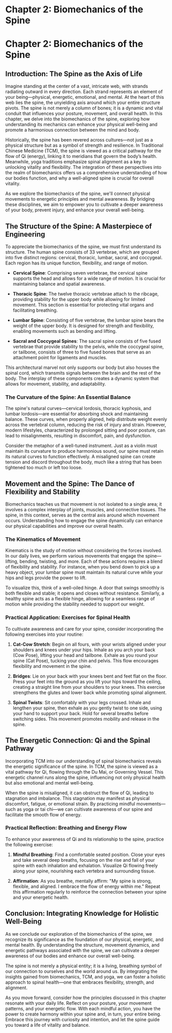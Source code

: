 # Chapter 2: Biomechanics of the Spine

# Chapter 2: Biomechanics of the Spine

## Introduction: The Spine as the Axis of Life

Imagine standing at the center of a vast, intricate web, with strands radiating outward in every direction. Each strand represents an element of your being—physical, energetic, emotional, and mental. At the heart of this web lies the spine, the unyielding axis around which your entire structure pivots. The spine is not merely a column of bones; it is a dynamic and vital conduit that influences your posture, movement, and overall health. In this chapter, we delve into the biomechanics of the spine, exploring how understanding its mechanics can enhance your physical well-being and promote a harmonious connection between the mind and body.

Historically, the spine has been revered across cultures—not just as a physical structure but as a symbol of strength and resilience. In Traditional Chinese Medicine (TCM), the spine is viewed as a critical pathway for the flow of Qi (energy), linking it to meridians that govern the body’s health. Meanwhile, yoga traditions emphasize spinal alignment as a key to unlocking vitality and flexibility. The integration of these perspectives into the realm of biomechanics offers us a comprehensive understanding of how our bodies function, and why a well-aligned spine is crucial for overall vitality.

As we explore the biomechanics of the spine, we'll connect physical movements to energetic principles and mental awareness. By bridging these disciplines, we aim to empower you to cultivate a deeper awareness of your body, prevent injury, and enhance your overall well-being.

## The Structure of the Spine: A Masterpiece of Engineering

To appreciate the biomechanics of the spine, we must first understand its structure. The human spine consists of 33 vertebrae, which are grouped into five distinct regions: cervical, thoracic, lumbar, sacral, and coccygeal. Each region has its unique function, flexibility, and range of motion.

- **Cervical Spine**: Comprising seven vertebrae, the cervical spine supports the head and allows for a wide range of motion. It is crucial for maintaining balance and spatial awareness.
  
- **Thoracic Spine**: The twelve thoracic vertebrae attach to the ribcage, providing stability for the upper body while allowing for limited movement. This section is essential for protecting vital organs and facilitating breathing.

- **Lumbar Spine**: Consisting of five vertebrae, the lumbar spine bears the weight of the upper body. It is designed for strength and flexibility, enabling movements such as bending and lifting.

- **Sacral and Coccygeal Spines**: The sacral spine consists of five fused vertebrae that provide stability to the pelvis, while the coccygeal spine, or tailbone, consists of three to five fused bones that serve as an attachment point for ligaments and muscles.

This architectural marvel not only supports our body but also houses the spinal cord, which transmits signals between the brain and the rest of the body. The interplay of these components creates a dynamic system that allows for movement, stability, and adaptability.

### The Curvature of the Spine: An Essential Balance

The spine's natural curves—cervical lordosis, thoracic kyphosis, and lumbar lordosis—are essential for absorbing shock and maintaining balance. These curves, when properly aligned, help distribute weight evenly across the vertebral column, reducing the risk of injury and strain. However, modern lifestyles, characterized by prolonged sitting and poor posture, can lead to misalignments, resulting in discomfort, pain, and dysfunction.

Consider the metaphor of a well-tuned instrument. Just as a violin must maintain its curvature to produce harmonious sound, our spine must retain its natural curves to function effectively. A misaligned spine can create tension and discord throughout the body, much like a string that has been tightened too much or left too loose.

## Movement and the Spine: The Dance of Flexibility and Stability

Biomechanics teaches us that movement is not isolated to a single area; it involves a complex interplay of joints, muscles, and connective tissues. The spine, in this context, serves as the central axis around which movement occurs. Understanding how to engage the spine dynamically can enhance our physical capabilities and improve our overall health.

### The Kinematics of Movement

Kinematics is the study of motion without considering the forces involved. In our daily lives, we perform various movements that engage the spine—lifting, bending, twisting, and more. Each of these actions requires a blend of flexibility and stability. For instance, when you bend down to pick up a heavy object, your lumbar spine must maintain its natural curve while your hips and legs provide the power to lift.

To visualize this, think of a well-oiled hinge. A door that swings smoothly is both flexible and stable; it opens and closes without resistance. Similarly, a healthy spine acts as a flexible hinge, allowing for a seamless range of motion while providing the stability needed to support our weight. 

### Practical Application: Exercises for Spinal Health

To cultivate awareness and care for your spine, consider incorporating the following exercises into your routine:

1. **Cat-Cow Stretch**: Begin on all fours, with your wrists aligned under your shoulders and knees under your hips. Inhale as you arch your back (Cow Pose), lifting your head and tailbone. Exhale as you round your spine (Cat Pose), tucking your chin and pelvis. This flow encourages flexibility and movement in the spine.

2. **Bridges**: Lie on your back with your knees bent and feet flat on the floor. Press your feet into the ground as you lift your hips toward the ceiling, creating a straight line from your shoulders to your knees. This exercise strengthens the glutes and lower back while promoting spinal alignment.

3. **Spinal Twists**: Sit comfortably with your legs crossed. Inhale and lengthen your spine, then exhale as you gently twist to one side, using your hand to support your back. Hold for several breaths before switching sides. This movement promotes mobility and release in the spine.

## The Energetic Connection: Qi and the Spinal Pathway

Incorporating TCM into our understanding of spinal biomechanics reveals the energetic significance of the spine. In TCM, the spine is viewed as a vital pathway for Qi, flowing through the Du Mai, or Governing Vessel. This energetic channel runs along the spine, influencing not only physical health but also emotional and mental well-being.

When the spine is misaligned, it can obstruct the flow of Qi, leading to stagnation and imbalance. This stagnation may manifest as physical discomfort, fatigue, or emotional strain. By practicing mindful movements—such as yoga or tai chi—we can cultivate awareness of our spine and facilitate the smooth flow of energy.

### Practical Reflection: Breathing and Energy Flow

To enhance your awareness of Qi and its relationship to the spine, practice the following exercise:

1. **Mindful Breathing**: Find a comfortable seated position. Close your eyes and take several deep breaths, focusing on the rise and fall of your spine with each inhalation and exhalation. Visualize Qi flowing freely along your spine, nourishing each vertebra and surrounding tissue.

2. **Affirmation**: As you breathe, mentally affirm: "My spine is strong, flexible, and aligned. I embrace the flow of energy within me." Repeat this affirmation regularly to reinforce the connection between your spine and your energetic health.

## Conclusion: Integrating Knowledge for Holistic Well-Being

As we conclude our exploration of the biomechanics of the spine, we recognize its significance as the foundation of our physical, energetic, and mental health. By understanding the structure, movement dynamics, and energetic pathways associated with the spine, we can cultivate a deeper awareness of our bodies and enhance our overall well-being.

The spine is not merely a physical entity; it is a living, breathing symbol of our connection to ourselves and the world around us. By integrating the insights gained from biomechanics, TCM, and yoga, we can foster a holistic approach to spinal health—one that embraces flexibility, strength, and alignment.

As you move forward, consider how the principles discussed in this chapter resonate with your daily life. Reflect on your posture, your movement patterns, and your energetic flow. With each mindful action, you have the power to create harmony within your spine and, in turn, your entire being. Embrace this journey with curiosity and intention, and let the spine guide you toward a life of vitality and balance.